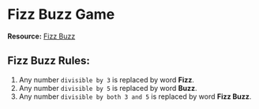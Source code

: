 # Fizz Buzz Game 

**Resource:** [Fizz Buzz](https://en.wikipedia.org/wiki/Fizz_buzz)

## Fizz Buzz Rules: 
1. Any number `divisible by 3` is replaced by word **Fizz**. 
2. Any number `divisible by 5` is replaced by word **Buzz**. 
3. Any number `divisible by both 3 and 5` is replaced by word **Fizz Buzz**. 


